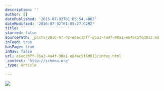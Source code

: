 ```yaml
---
description: ''
author: []
datePublished: '2016-07-02T01:05:54.480Z'
dateModified: '2016-07-02T01:05:27.029Z'
title: ''
starred: false
sourcePath: _posts/2016-07-02-e6ec3bff-86a3-4a4f-90a1-e64ac5f6d013.md
inFeed: true
hasPage: true
inNav: false
url: e6ec3bff-86a3-4a4f-90a1-e64ac5f6d013/index.html
_context: 'http://schema.org'
_type: Article

---
```

![](https://the-grid-user-content.s3-us-west-2.amazonaws.com/9ef67482-7132-4333-abdf-5955ef5a8828.jpg)